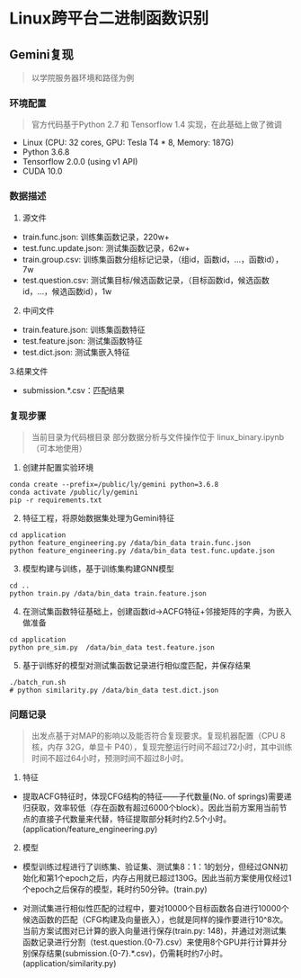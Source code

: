 # Linux跨平台二进制函数识别

## Gemini复现

> 以学院服务器环境和路径为例

### 环境配置

> 官方代码基于Python 2.7 和 Tensorflow 1.4 实现，在此基础上做了微调

- Linux (CPU: 32 cores, GPU: Tesla T4 * 8, Memory: 187G)
- Python 3.6.8
- Tensorflow 2.0.0 (using v1 API)
- CUDA 10.0

### 数据描述

1. 源文件

- train.func.json: 训练集函数记录，220w+
- test.func.update.json: 测试集函数记录，62w+
- train.group.csv: 训练集函数分组标记记录，（组id，函数id，...，函数id），7w
- test.question.csv: 测试集目标/候选函数记录，（目标函数id，候选函数id，...，候选函数id），1w

2. 中间文件

- train.feature.json: 训练集函数特征
- test.feature.json: 测试集函数特征
- test.dict.json: 测试集嵌入特征

3.结果文件

- submission.*.csv：匹配结果

### 复现步骤

> 当前目录为代码根目录
> 部分数据分析与文件操作位于 linux_binary.ipynb（可本地使用）

1. 创建并配置实验环境

```shell
conda create --prefix=/public/ly/gemini python=3.6.8
conda activate /public/ly/gemini
pip -r requirements.txt
```

2. 特征工程，将原始数据集处理为Gemini特征

```shell
cd application
python feature_engineering.py /data/bin_data train.func.json
python feature_engineering.py /data/bin_data test.func.update.json
```

3. 模型构建与训练，基于训练集构建GNN模型

```shell
cd ..
python train.py /data/bin_data train.feature.json
```

4. 在测试集函数特征基础上，创建函数id->ACFG特征+邻接矩阵的字典，为嵌入做准备

```shell
cd application
python pre_sim.py  /data/bin_data test.feature.json
```
5. 基于训练好的模型对测试集函数记录进行相似度匹配，并保存结果

```shell
./batch_run.sh
# python similarity.py /data/bin_data test.dict.json
```

### 问题记录

> 出发点基于对MAP的影响以及能否符合复现要求。复现机器配置（CPU 8核，内存 32G，单显卡 P40），复现完整运行时间不超过72小时，其中训练时间不超过64小时，预测时间不超过8小时。


1. 特征

- 提取ACFG特征时，体现CFG结构的特征——子代数量(No. of springs)需要递归获取，效率较低（存在函数有超过6000个block）。因此当前方案用当前节点的直接子代数量来代替，特征提取部分耗时约2.5个小时。(application/feature_engineering.py)

2. 模型

- 模型训练过程进行了训练集、验证集、测试集8：1：1的划分，但经过GNN初始化和第1个epoch之后，内存占用就已超过130G。因此当前方案使用仅经过1个epoch之后保存的模型，耗时约50分钟。(train.py)

- 对测试集进行相似性匹配的过程中，要对10000个目标函数各自进行10000个候选函数的匹配（CFG构建及向量嵌入），也就是同样的操作要进行10^8次。当前方案试图对已计算的嵌入向量进行保存(train.py: 148)，并通过对测试集函数记录进行分割（test.question.{0-7}.csv）来使用8个GPU并行计算并分别保存结果(submission.{0-7}.*.csv)，仍需耗时约7小时。(application/similarity.py)

